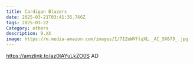 ```yaml
---
title: Cardigan Blazers
date: 2025-03-21T03:41:35.766Z
tags: 2025-03-22
Category: others
description: 9.XX
image: https://m.media-amazon.com/images/I/71ZeWVflqXL._AC_SX679_.jpg
---
```

https://amzlink.to/az0IAYuLkZO0S    AD